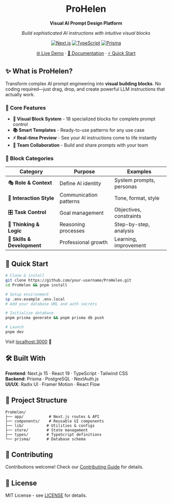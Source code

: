 <div align="center">  
  <h1>ProHelen</h1>
  
  **Visual AI Prompt Design Platform**
  
  *Build sophisticated AI instructions with intuitive visual blocks*

  [![Next.js](https://img.shields.io/badge/Next.js-15-black?logo=next.js)](https://nextjs.org/)
  [![TypeScript](https://img.shields.io/badge/TypeScript-5-blue?logo=typescript)](https://www.typescriptlang.org/)
  [![Prisma](https://img.shields.io/badge/Prisma-6-2D3748?logo=prisma)](https://www.prisma.io/)
  
  [🌐 Live Demo](https://prohelen.dev) · [📖 Documentation](#features) · [⚡ Quick Start](#quick-start)
</div>


## ✨ What is ProHelen?

Transform complex AI prompt engineering into **visual building blocks**. No coding required—just drag, drop, and create powerful LLM instructions that actually work.

### 🎯 Core Features

- **🎨 Visual Block System** - 18 specialized blocks for complete prompt control
- **📚 Smart Templates** - Ready-to-use patterns for any use case  
- **⚡ Real-time Preview** - See your AI instructions come to life instantly
- **🤝 Team Collaboration** - Build and share prompts with your team

### 🧩 Block Categories

| Category | Purpose | Examples |
|----------|---------|----------|
| 🎭 **Role & Context** | Define AI identity | System prompts, personas |
| 💬 **Interaction Style** | Communication patterns | Tone, format, style |
| 🎛️ **Task Control** | Goal management | Objectives, constraints |
| 🧠 **Thinking & Logic** | Reasoning processes | Step-by-step, analysis |
| 🚀 **Skills & Development** | Professional growth | Learning, improvement |


## 🚀 Quick Start

```bash
# Clone & install
git clone https://github.com/your-username/ProHelen.git
cd ProHelen && pnpm install

# Setup environment
cp .env.example .env.local
# Add your database URL and auth secrets

# Initialize database
pnpm prisma generate && pnpm prisma db push

# Launch
pnpm dev
```

Visit [localhost:3000](http://localhost:3000) 🎉


## 🛠️ Built With

**Frontend**: Next.js 15 · React 19 · TypeScript · Tailwind CSS  
**Backend**: Prisma · PostgreSQL · NextAuth.js  
**UI/UX**: Radix UI · Framer Motion · React Flow  


## 📁 Project Structure

```
ProHelen/
├── app/           # Next.js routes & API
├── components/    # Reusable UI components  
├── lib/          # Utilities & configs
├── store/        # State management
├── types/        # TypeScript definitions
└── prisma/       # Database schema
```


## 🤝 Contributing

Contributions welcome! Check our [Contributing Guide](CONTRIBUTING.md) for details.


## 📄 License

MIT License - see [LICENSE](LICENSE) for details.

